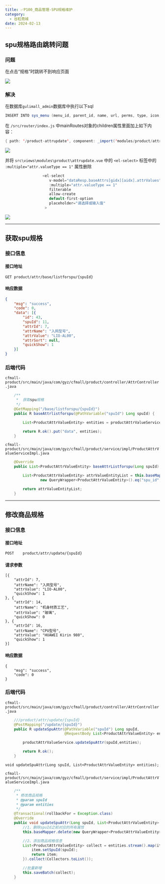 ```yaml
---
title: ✅P100_商品管理-SPU规格维护
category:
  - 谷粒商城
date: 2024-02-13
---
```


<!-- more -->

## spu规格路由跳转问题

### 问题

在点击“规格”时跳转不到响应页面

![](https://cfmall-hello.oss-cn-beijing.aliyuncs.com/img/202311/202311241653532.png#id=JSddC&originHeight=499&originWidth=1668&originalType=binary&ratio=1&rotation=0&showTitle=false&status=done&style=none&title=)

### 解决

在数据库`gulimall_admin`数据库中执行以下sql

```java
INSERT INTO sys_menu (menu_id, parent_id, name, url, perms, type, icon, order_num) VALUES (76, 37, '规格维护', 'product/attrupdate', '', 2, 'log', 0);
```

在 `/src/router/index.js` 中mainRoutes对象的children属性里面加上如下内容：

```java
{ path: '/product-attrupdate', component: _import('modules/product/attrupdate'), name: 'attr-update', meta: { title: '规格维护', isTab: true } }
```

![](https://cfmall-hello.oss-cn-beijing.aliyuncs.com/img/202311/202311241655097.png#id=UxzdX&originHeight=353&originWidth=1153&originalType=binary&ratio=1&rotation=0&showTitle=false&status=done&style=none&title=)

并将 `src\views\modules\product\attrupdate.vue` 中的 `<el-select>` 标签中的 `:multiple="attr.valueType == 1"` 属性删除

```java
 				 <el-select
                    v-model="dataResp.baseAttrs[gidx][aidx].attrValues"
                    :multiple="attr.valueType == 1"
                    filterable
                    allow-create
                    default-first-option
                    placeholder="请选择或输入值"
                  >
```

![](https://cfmall-hello.oss-cn-beijing.aliyuncs.com/img/202311/202311241657172.png#id=GrP2r&originHeight=267&originWidth=444&originalType=binary&ratio=1&rotation=0&showTitle=false&status=done&style=none&title=)

---

## 获取spu规格

### 接口信息

#### 接口地址

```shell
GET	product/attr/base/listforspu/{spuId}
```

#### 响应数据

```json
{
	"msg": "success",
	"code": 0,
	"data": [{
		"id": 43,
		"spuId": 11,
		"attrId": 7,
		"attrName": "入网型号",
		"attrValue": "LIO-AL00",
		"attrSort": null,
		"quickShow": 1
	}]
}
```

### 后端代码

`cfmall-product/src/main/java/com/gyz/cfmall/product/controller/AttrController.java`

```java
    /**
     *  获取spu规格
     */
    @GetMapping("/base/listforspu/{spuId}")
    public R baseAttrlistforspu(@PathVariable("spuId") Long spuId) {

        List<ProductAttrValueEntity> entities = productAttrValueService.baseAttrListforspu(spuId);

        return R.ok().put("data", entities);
    }
```

`cfmall-product/src/main/java/com/gyz/cfmall/product/service/impl/ProductAttrValueServiceImpl.java`

```java
    @Override
    public List<ProductAttrValueEntity> baseAttrListforspu(Long spuId) {

        List<ProductAttrValueEntity> attrValueEntityList = this.baseMapper.selectList(
                new QueryWrapper<ProductAttrValueEntity>().eq("spu_id", spuId));

        return attrValueEntityList;
    }
```

---

## 修改商品规格

### 接口信息

#### 接口地址

```shell
POST	product/attr/update/{spuId}
```

#### 请求参数

```shell
[{
	"attrId": 7,
	"attrName": "入网型号",
	"attrValue": "LIO-AL00",
	"quickShow": 1
}, {
	"attrId": 14,
	"attrName": "机身材质工艺",
	"attrValue": "玻璃",
	"quickShow": 0
}, {
	"attrId": 16,
	"attrName": "CPU型号",
	"attrValue": "HUAWEI Kirin 980",
	"quickShow": 1
}]
```

#### 响应数据

```shell
{
	"msg": "success",
	"code": 0
}
```

### 后端代码

`cfmall-product/src/main/java/com/gyz/cfmall/product/controller/AttrController.java`

```java
    ///product/attr/update/{spuId}
    @PostMapping("/update/{spuId}")
    public R updateSpuAttr(@PathVariable("spuId") Long spuId,
                           @RequestBody List<ProductAttrValueEntity> entities){

        productAttrValueService.updateSpuAttr(spuId,entities);

        return R.ok();
    }
```

```
void updateSpuAttr(Long spuId, List<ProductAttrValueEntity> entities);
```

`cfmall-product/src/main/java/com/gyz/cfmall/product/service/impl/ProductAttrValueServiceImpl.java`

```java
    /**
     * 修改商品规格
     * @param spuId
     * @param entities
     */
    @Transactional(rollbackFor = Exception.class)
    @Override
    public void updateSpuAttr(Long spuId, List<ProductAttrValueEntity> entities) {
        //1、删除spuId之前对应的所有属性
        this.baseMapper.delete(new QueryWrapper<ProductAttrValueEntity>().eq("spu_id", spuId));

        //2、添加商品规格信息
        List<ProductAttrValueEntity> collect = entities.stream().map(item -> {
            item.setSpuId(spuId);
            return item;
        }).collect(Collectors.toList());

        //批量新增
        this.saveBatch(collect);
    }
```
